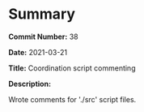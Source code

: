 # Summary

**Commit Number:** 38

**Date:** 2021-03-21

**Title:** Coordination script commenting

**Description:**

Wrote comments for './src' script files.